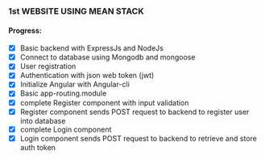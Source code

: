 ### 1st WEBSITE USING MEAN STACK

#### Progress:
- [x] Basic backend with ExpressJs and NodeJs
- [x] Connect to database using Mongodb and mongoose
- [x] User registration
- [x] Authentication with json web token (jwt)
- [x] Initialize Angular with Angular-cli
- [x] Basic app-routing.module
- [x] complete Register component with input validation
- [x] Register component sends POST request to backend to register user into database
- [x] complete Login component
- [x] Login component sends POST request to backend to retrieve and store auth token